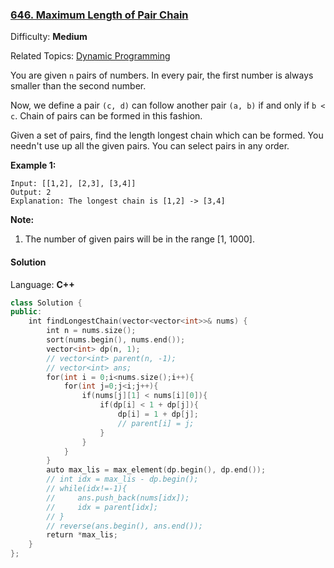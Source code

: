 ### [646\. Maximum Length of Pair Chain](https://leetcode.com/problems/maximum-length-of-pair-chain/)

Difficulty: **Medium**  

Related Topics: [Dynamic Programming](https://leetcode.com/tag/dynamic-programming/)


You are given `n` pairs of numbers. In every pair, the first number is always smaller than the second number.

Now, we define a pair `(c, d)` can follow another pair `(a, b)` if and only if `b < c`. Chain of pairs can be formed in this fashion.

Given a set of pairs, find the length longest chain which can be formed. You needn't use up all the given pairs. You can select pairs in any order.

**Example 1:**  

```
Input: [[1,2], [2,3], [3,4]]
Output: 2
Explanation: The longest chain is [1,2] -> [3,4]
```

**Note:**  

1.  The number of given pairs will be in the range [1, 1000].


#### Solution

Language: **C++**

```c++
class Solution {
public:
    int findLongestChain(vector<vector<int>>& nums) {
        int n = nums.size();
        sort(nums.begin(), nums.end());
        vector<int> dp(n, 1);
        // vector<int> parent(n, -1);
        // vector<int> ans;
        for(int i = 0;i<nums.size();i++){
            for(int j=0;j<i;j++){
                if(nums[j][1] < nums[i][0]){
                    if(dp[i] < 1 + dp[j]){
                        dp[i] = 1 + dp[j];
                        // parent[i] = j;
                    }
                }
            }
        }
        auto max_lis = max_element(dp.begin(), dp.end());
        // int idx = max_lis - dp.begin();
        // while(idx!=-1){
        //     ans.push_back(nums[idx]);
        //     idx = parent[idx];
        // }
        // reverse(ans.begin(), ans.end());
        return *max_lis;
    }
};
```
